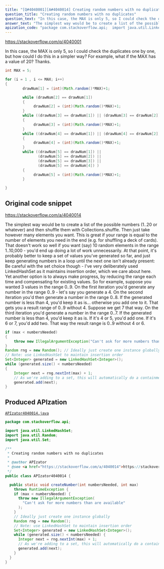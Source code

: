 ```yaml
---
title: "[Q#4040001][A#4040014] Creating random numbers with no duplicates"
question_title: "Creating random numbers with no duplicates"
question_text: "In this case, the MAX is only 5, so I could check the duplicates one by one, but how could I do this in a simpler way? For example, what if the MAX has a value of 20? Thanks."
answer_text: "The simplest way would be to create a list of the possible numbers (1..20 or whatever) and then shuffle them with Collections.shuffle. Then just take however many elements you want. This is great if your range is equal to the number of elements you need in the end (e.g. for shuffling a deck of cards). That doesn't work so well if you want (say) 10 random elements in the range 1..10,000 - you'd end up doing a lot of work unnecessarily. At that point, it's probably better to keep a set of values you've generated so far, and just keep generating numbers in a loop until the next one isn't already present: Be careful with the set choice though - I've very deliberately used LinkedHashSet as it maintains insertion order, which we care about here. Yet another option is to always make progress, by reducing the range each time and compensating for existing values. So for example, suppose you wanted 3 values in the range 0..9. On the first iteration you'd generate any number in the range 0..9 - let's say you generate a 4. On the second iteration you'd then generate a number in the range 0..8. If the generated number is less than 4, you'd keep it as is... otherwise you add one to it. That gets you a result range of 0..9 without 4. Suppose we get 7 that way. On the third iteration you'd generate a number in the range 0..7. If the generated number is less than 4, you'd keep it as is. If it's 4 or 5, you'd add one. If it's 6 or 7, you'd add two. That way the result range is 0..9 without 4 or 6."
apization_code: "package com.stackoverflow.api;  import java.util.LinkedHashSet; import java.util.Random; import java.util.Set;  /**  * Creating random numbers with no duplicates  *  * @author APIzator  * @see <a href=\"https://stackoverflow.com/a/4040014\">https://stackoverflow.com/a/4040014</a>  */ public class APIzator4040014 {    public static void createNumber(int numbersNeeded, int max)     throws RuntimeException {     if (max < numbersNeeded) {       throw new IllegalArgumentException(         \"Can't ask for more numbers than are available\"       );     }     // Ideally just create one instance globally     Random rng = new Random();     // Note: use LinkedHashSet to maintain insertion order     Set<Integer> generated = new LinkedHashSet<Integer>();     while (generated.size() < numbersNeeded) {       Integer next = rng.nextInt(max) + 1;       // As we're adding to a set, this will automatically do a containment check       generated.add(next);     }   } }"
---
```


https://stackoverflow.com/q/4040001

In this case, the MAX is only 5, so I could check the duplicates one by one, but how could I do this in a simpler way? For example, what if the MAX has a value of 20?
Thanks.


```java
int MAX = 5;

for (i = 1 , i <= MAX; i++)
{
        drawNum[1] = (int)(Math.random()*MAX)+1;

        while (drawNum[2] == drawNum[1])
        {
             drawNum[2] = (int)(Math.random()*MAX)+1;
        }
        while ((drawNum[3] == drawNum[1]) || (drawNum[3] == drawNum[2]) )
        {
             drawNum[3] = (int)(Math.random()*MAX)+1;
        }
        while ((drawNum[4] == drawNum[1]) || (drawNum[4] == drawNum[2]) || (drawNum[4] == drawNum[3]) )
        {
             drawNum[4] = (int)(Math.random()*MAX)+1;
        }
        while ((drawNum[5] == drawNum[1]) ||
               (drawNum[5] == drawNum[2]) ||
               (drawNum[5] == drawNum[3]) ||
               (drawNum[5] == drawNum[4]) )
        {
             drawNum[5] = (int)(Math.random()*MAX)+1;
        }

}
```


## Original code snippet

https://stackoverflow.com/a/4040014

The simplest way would be to create a list of the possible numbers (1..20 or whatever) and then shuffle them with Collections.shuffle. Then just take however many elements you want. This is great if your range is equal to the number of elements you need in the end (e.g. for shuffling a deck of cards).
That doesn&#x27;t work so well if you want (say) 10 random elements in the range 1..10,000 - you&#x27;d end up doing a lot of work unnecessarily. At that point, it&#x27;s probably better to keep a set of values you&#x27;ve generated so far, and just keep generating numbers in a loop until the next one isn&#x27;t already present:
Be careful with the set choice though - I&#x27;ve very deliberately used LinkedHashSet as it maintains insertion order, which we care about here.
Yet another option is to always make progress, by reducing the range each time and compensating for existing values. So for example, suppose you wanted 3 values in the range 0..9. On the first iteration you&#x27;d generate any number in the range 0..9 - let&#x27;s say you generate a 4.
On the second iteration you&#x27;d then generate a number in the range 0..8. If the generated number is less than 4, you&#x27;d keep it as is... otherwise you add one to it. That gets you a result range of 0..9 without 4. Suppose we get 7 that way.
On the third iteration you&#x27;d generate a number in the range 0..7. If the generated number is less than 4, you&#x27;d keep it as is. If it&#x27;s 4 or 5, you&#x27;d add one. If it&#x27;s 6 or 7, you&#x27;d add two. That way the result range is 0..9 without 4 or 6.

```java
if (max < numbersNeeded)
{
    throw new IllegalArgumentException("Can't ask for more numbers than are available");
}
Random rng = new Random(); // Ideally just create one instance globally
// Note: use LinkedHashSet to maintain insertion order
Set<Integer> generated = new LinkedHashSet<Integer>();
while (generated.size() < numbersNeeded)
{
    Integer next = rng.nextInt(max) + 1;
    // As we're adding to a set, this will automatically do a containment check
    generated.add(next);
}
```

## Produced APIzation

[`APIzator4040014.java`](https://github.com/pasqualesalza/apization-temp-data/raw/master/apizations/java/APIzator4040014.java)

```java
package com.stackoverflow.api;

import java.util.LinkedHashSet;
import java.util.Random;
import java.util.Set;

/**
 * Creating random numbers with no duplicates
 *
 * @author APIzator
 * @see <a href="https://stackoverflow.com/a/4040014">https://stackoverflow.com/a/4040014</a>
 */
public class APIzator4040014 {

  public static void createNumber(int numbersNeeded, int max)
    throws RuntimeException {
    if (max < numbersNeeded) {
      throw new IllegalArgumentException(
        "Can't ask for more numbers than are available"
      );
    }
    // Ideally just create one instance globally
    Random rng = new Random();
    // Note: use LinkedHashSet to maintain insertion order
    Set<Integer> generated = new LinkedHashSet<Integer>();
    while (generated.size() < numbersNeeded) {
      Integer next = rng.nextInt(max) + 1;
      // As we're adding to a set, this will automatically do a containment check
      generated.add(next);
    }
  }
}

```